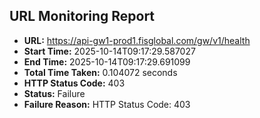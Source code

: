 ## URL Monitoring Report

- **URL:** https://api-gw1-prod1.fisglobal.com/gw/v1/health
- **Start Time:** 2025-10-14T09:17:29.587027
- **End Time:** 2025-10-14T09:17:29.691099
- **Total Time Taken:** 0.104072 seconds
- **HTTP Status Code:** 403
- **Status:** Failure
- **Failure Reason:** HTTP Status Code: 403
